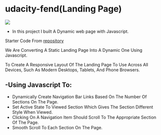 # udacity-fend(Landing Page)

<img src='https://drive.google.com/uc?id=1yBBgQEMIzwOpw4qlz0H7H87iurAfW5v8'>


- In this project I built A Dynamic web page with Javascript.

Starter Code From [repository](https://github.com/udacity/fend/tree/refresh-2019/projects/landing-page)

We Are Converting A Static Landing Page Into A Dynamic One Using Javascript.

To Create A Responsive Layout Of The Landing Page To Use Across All Devices, Such As Modern Desktops, Tablets, And Phone Browsers.

## -Using Javascript To: 

  * Dynamically Create Navigation Bar Links Based On The Number Of Sections On The Page.
  * Set Active State To Viewed Section Which Gives The Section Different Style When Viewed.
  * Clicking On A Navigation Item Should Scroll To The Appropriate Section Of The Page.
  * Smooth Scroll To Each Section On The Page.
